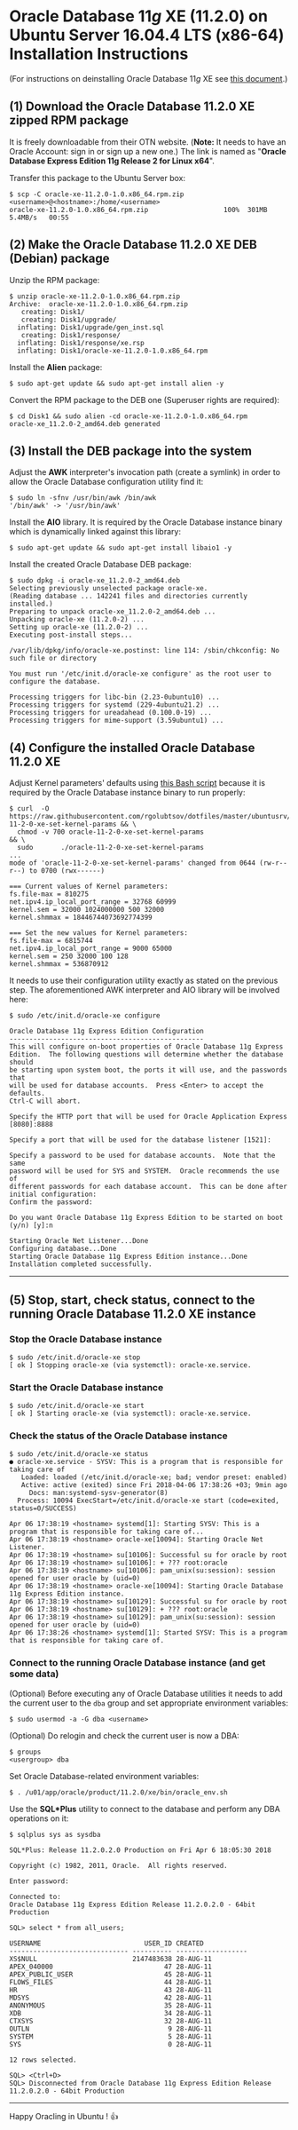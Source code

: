 # Oracle Database 11*g* XE (11.2.0) on Ubuntu Server 16.04.4 LTS (x86-64) Installation Instructions

(For instructions on deinstalling Oracle Database 11*g* XE see [this document](https://github.com/rgolubtsov/dotfiles/blob/master/ubuntusrv/ubuntu-16-04-4-lts-wo-oracle-11-2-0-xe.md "Oracle Database 11g XE (11.2.0) on Ubuntu Server 16.04.4 LTS (x86-64) Deinstallation Instructions.").)

## (1) Download the Oracle Database 11.2.0 XE zipped RPM package

It is freely downloadable from their OTN website. (**Note:** It needs to have an Oracle Account: sign in or sign up a new one.) The link is named as "**Oracle Database Express Edition 11g Release 2 for Linux x64**".

Transfer this package to the Ubuntu Server box:

```
$ scp -C oracle-xe-11.2.0-1.0.x86_64.rpm.zip <username>@<hostname>:/home/<username>
oracle-xe-11.2.0-1.0.x86_64.rpm.zip                   100%  301MB   5.4MB/s   00:55
```

## (2) Make the Oracle Database 11.2.0 XE DEB (Debian) package

Unzip the RPM package:

```
$ unzip oracle-xe-11.2.0-1.0.x86_64.rpm.zip
Archive:  oracle-xe-11.2.0-1.0.x86_64.rpm.zip
   creating: Disk1/
   creating: Disk1/upgrade/
  inflating: Disk1/upgrade/gen_inst.sql
   creating: Disk1/response/
  inflating: Disk1/response/xe.rsp
  inflating: Disk1/oracle-xe-11.2.0-1.0.x86_64.rpm
```

Install the **Alien** package:

```
$ sudo apt-get update && sudo apt-get install alien -y
```

Convert the RPM package to the DEB one (Superuser rights are required):

```
$ cd Disk1 && sudo alien -cd oracle-xe-11.2.0-1.0.x86_64.rpm
oracle-xe_11.2.0-2_amd64.deb generated
```

## (3) Install the DEB package into the system

Adjust the **AWK** interpreter's invocation path (create a symlink) in order to allow the Oracle Database configuration utility find it:

```
$ sudo ln -sfnv /usr/bin/awk /bin/awk
'/bin/awk' -> '/usr/bin/awk'
```

Install the **AIO** library. It is required by the Oracle Database instance binary which is dynamically linked against this library:

```
$ sudo apt-get update && sudo apt-get install libaio1 -y
```

Install the created Oracle Database DEB package:

```
$ sudo dpkg -i oracle-xe_11.2.0-2_amd64.deb
Selecting previously unselected package oracle-xe.
(Reading database ... 142241 files and directories currently installed.)
Preparing to unpack oracle-xe_11.2.0-2_amd64.deb ...
Unpacking oracle-xe (11.2.0-2) ...
Setting up oracle-xe (11.2.0-2) ...
Executing post-install steps...

/var/lib/dpkg/info/oracle-xe.postinst: line 114: /sbin/chkconfig: No such file or directory

You must run '/etc/init.d/oracle-xe configure' as the root user to configure the database.

Processing triggers for libc-bin (2.23-0ubuntu10) ...
Processing triggers for systemd (229-4ubuntu21.2) ...
Processing triggers for ureadahead (0.100.0-19) ...
Processing triggers for mime-support (3.59ubuntu1) ...
```

## (4) Configure the installed Oracle Database 11.2.0 XE

Adjust Kernel parameters' defaults using [this Bash script](https://raw.githubusercontent.com/rgolubtsov/dotfiles/master/ubuntusrv/oracle-11-2-0-xe-set-kernel-params "Adjust Kernel parameters required by the Oracle Database instance binary.") because it is required by the Oracle Database instance binary to run properly:

```
$ curl  -O https://raw.githubusercontent.com/rgolubtsov/dotfiles/master/ubuntusrv/oracle-11-2-0-xe-set-kernel-params && \
  chmod -v 700 oracle-11-2-0-xe-set-kernel-params                                                                    && \
  sudo       ./oracle-11-2-0-xe-set-kernel-params
...
mode of 'oracle-11-2-0-xe-set-kernel-params' changed from 0644 (rw-r--r--) to 0700 (rwx------)

=== Current values of Kernel parameters:
fs.file-max = 810275
net.ipv4.ip_local_port_range = 32768 60999
kernel.sem = 32000 1024000000 500 32000
kernel.shmmax = 18446744073692774399

=== Set the new values for Kernel parameters:
fs.file-max = 6815744
net.ipv4.ip_local_port_range = 9000 65000
kernel.sem = 250 32000 100 128
kernel.shmmax = 536870912
```

It needs to use their configuration utility exactly as stated on the previous step. The aforementioned AWK interpreter and AIO library will be involved here:

```
$ sudo /etc/init.d/oracle-xe configure

Oracle Database 11g Express Edition Configuration
-------------------------------------------------
This will configure on-boot properties of Oracle Database 11g Express
Edition.  The following questions will determine whether the database should
be starting upon system boot, the ports it will use, and the passwords that
will be used for database accounts.  Press <Enter> to accept the defaults.
Ctrl-C will abort.

Specify the HTTP port that will be used for Oracle Application Express [8080]:8888

Specify a port that will be used for the database listener [1521]:

Specify a password to be used for database accounts.  Note that the same
password will be used for SYS and SYSTEM.  Oracle recommends the use of
different passwords for each database account.  This can be done after
initial configuration:
Confirm the password:

Do you want Oracle Database 11g Express Edition to be started on boot (y/n) [y]:n

Starting Oracle Net Listener...Done
Configuring database...Done
Starting Oracle Database 11g Express Edition instance...Done
Installation completed successfully.
```

---

## (5) Stop, start, check status, connect to the running Oracle Database 11.2.0 XE instance

### Stop the Oracle Database instance

```
$ sudo /etc/init.d/oracle-xe stop
[ ok ] Stopping oracle-xe (via systemctl): oracle-xe.service.
```

### Start the Oracle Database instance

```
$ sudo /etc/init.d/oracle-xe start
[ ok ] Starting oracle-xe (via systemctl): oracle-xe.service.
```

### Check the status of the Oracle Database instance

```
$ sudo /etc/init.d/oracle-xe status
● oracle-xe.service - SYSV: This is a program that is responsible for taking care of
   Loaded: loaded (/etc/init.d/oracle-xe; bad; vendor preset: enabled)
   Active: active (exited) since Fri 2018-04-06 17:38:26 +03; 9min ago
     Docs: man:systemd-sysv-generator(8)
  Process: 10094 ExecStart=/etc/init.d/oracle-xe start (code=exited, status=0/SUCCESS)

Apr 06 17:38:19 <hostname> systemd[1]: Starting SYSV: This is a program that is responsible for taking care of...
Apr 06 17:38:19 <hostname> oracle-xe[10094]: Starting Oracle Net Listener.
Apr 06 17:38:19 <hostname> su[10106]: Successful su for oracle by root
Apr 06 17:38:19 <hostname> su[10106]: + ??? root:oracle
Apr 06 17:38:19 <hostname> su[10106]: pam_unix(su:session): session opened for user oracle by (uid=0)
Apr 06 17:38:19 <hostname> oracle-xe[10094]: Starting Oracle Database 11g Express Edition instance.
Apr 06 17:38:19 <hostname> su[10129]: Successful su for oracle by root
Apr 06 17:38:19 <hostname> su[10129]: + ??? root:oracle
Apr 06 17:38:19 <hostname> su[10129]: pam_unix(su:session): session opened for user oracle by (uid=0)
Apr 06 17:38:26 <hostname> systemd[1]: Started SYSV: This is a program that is responsible for taking care of.
```

### Connect to the running Oracle Database instance (and get some data)

(Optional) Before executing any of Oracle Database utilities it needs to add the current user to the `dba` group and set appropriate environment variables:

```
$ sudo usermod -a -G dba <username>
```

(Optional) Do relogin and check the current user is now a DBA:

```
$ groups
<usergroup> dba
```

Set Oracle Database-related environment variables:

```
$ . /u01/app/oracle/product/11.2.0/xe/bin/oracle_env.sh
```

Use the __SQL*Plus__ utility to connect to the database and perform any DBA operations on it:

```
$ sqlplus sys as sysdba

SQL*Plus: Release 11.2.0.2.0 Production on Fri Apr 6 18:05:30 2018

Copyright (c) 1982, 2011, Oracle.  All rights reserved.

Enter password:

Connected to:
Oracle Database 11g Express Edition Release 11.2.0.2.0 - 64bit Production

SQL> select * from all_users;

USERNAME                          USER_ID CREATED
------------------------------ ---------- ------------------
XS$NULL                        2147483638 28-AUG-11
APEX_040000                            47 28-AUG-11
APEX_PUBLIC_USER                       45 28-AUG-11
FLOWS_FILES                            44 28-AUG-11
HR                                     43 28-AUG-11
MDSYS                                  42 28-AUG-11
ANONYMOUS                              35 28-AUG-11
XDB                                    34 28-AUG-11
CTXSYS                                 32 28-AUG-11
OUTLN                                   9 28-AUG-11
SYSTEM                                  5 28-AUG-11
SYS                                     0 28-AUG-11

12 rows selected.

SQL> <Ctrl+D>
SQL> Disconnected from Oracle Database 11g Express Edition Release 11.2.0.2.0 - 64bit Production
```

---

Happy Oracling in Ubuntu ! :+1:
